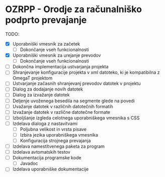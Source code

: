 # OZRPP - Orodje za računalniško podprto prevajanje

TODO:

- [x] Uporabniški vmesnik za začetek
  - [ ] Dokončanje vseh funkcionalnosti 
- [x] Uporabniški vmesnik za urejanje prevodov
  - [ ] Dokončanje vseh funkcionalnosti
- [ ] Dokončna implementacija ustvarjanja projekta
- [ ] Shranjevanje konfiguracije projekta v xml datoteko, ki je kompatibilna z OmegaT projektom
- [ ] Ustvarjanje začasnih shranjevanj prevodov datotek v projektu
- [ ] Dialog za dodajanje novih datotek
- [ ] Dialog za izvažanje datotek
- [ ] Deljenje uvoženega besedila na segmente glede na povedi
- [ ] Uvažanje datotek v različnih datotečnih formatih
- [ ] Izvažanje datotek v različne datotečne formate
- [ ] Izboljšanje izgleda celotnega uporabniškega vmesnika s CSS
- [ ] Izdelava dialoga z nastavitvami
  - [ ] Poljubna velikost in vrsta pisave
  - [ ] Izbira jezika uporabniškega vmesnika
  - [ ] Konfiguracija strojnega prevajanja
- [ ] Izdelava namestitvenega paketa za program
- [ ] Izdelava avtomatskih testov
- [ ] Dokumentacija programske kode
  - [ ] Javadoc
- [ ] Izdelava uporabniške dokumentacije
